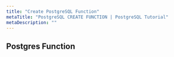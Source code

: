 ```yaml
---
title: "Create PostgreSQL Function"
metaTitle: "PostgreSQL CREATE FUNCTION | PostgreSQL Tutorial"
metaDescription: ""
---
```


## Postgres Function
